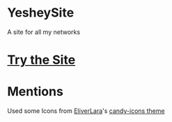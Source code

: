 # YesheySite
A site for all my networks

# [Try the Site](https://yeshey.github.io/YesheySite/main.html)
# Mentions
Used some Icons from [EliverLara](https://github.com/EliverLara)'s [candy-icons theme](https://github.com/EliverLara/candy-icons)

